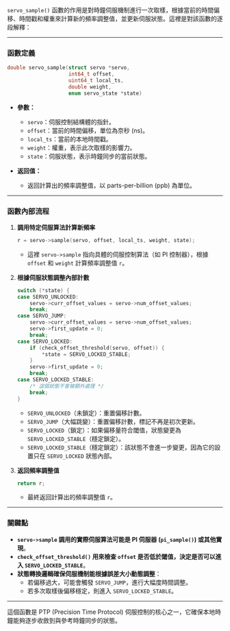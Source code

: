 `servo_sample()` 函數的作用是對時鐘伺服機制進行一次取樣，根據當前的時間偏移、時間戳和權重來計算新的頻率調整值，並更新伺服狀態。這裡是對該函數的逐段解釋：

---

### **函數定義**

```c
double servo_sample(struct servo *servo,
                    int64_t offset,
                    uint64_t local_ts,
                    double weight,
                    enum servo_state *state)
```

- **參數：**
    
    - `servo`：伺服控制結構體的指針。
    - `offset`：當前的時間偏移，單位為奈秒 (ns)。
    - `local_ts`：當前的本地時間戳。
    - `weight`：權重，表示此次取樣的影響力。
    - `state`：伺服狀態，表示時鐘同步的當前狀態。
- **返回值：**
    
    - 返回計算出的頻率調整值，以 parts-per-billion (ppb) 為單位。

---

### **函數內部流程**

1. **調用特定伺服算法計算新頻率**
    
    ```c
    r = servo->sample(servo, offset, local_ts, weight, state);
    ```
    
    - 這裡 `servo->sample` 指向具體的伺服控制算法（如 PI 控制器），根據 `offset` 和 `weight` 計算頻率調整值 `r`。
2. **根據伺服狀態調整內部計數**
    
    ```c
    switch (*state) {
    case SERVO_UNLOCKED:
        servo->curr_offset_values = servo->num_offset_values;
        break;
    case SERVO_JUMP:
        servo->curr_offset_values = servo->num_offset_values;
        servo->first_update = 0;
        break;
    case SERVO_LOCKED:
        if (check_offset_threshold(servo, offset)) {
            *state = SERVO_LOCKED_STABLE;
        }
        servo->first_update = 0;
        break;
    case SERVO_LOCKED_STABLE:
        /* 這個狀態不會被額外處理 */
        break;
    }
    ```
    
    - `SERVO_UNLOCKED`（未鎖定）：重置偏移計數。
    - `SERVO_JUMP`（大幅跳變）：重置偏移計數，標記不再是初次更新。
    - `SERVO_LOCKED`（鎖定）：如果偏移量符合閾值，狀態變更為 `SERVO_LOCKED_STABLE`（穩定鎖定）。
    - `SERVO_LOCKED_STABLE`（穩定鎖定）：該狀態不會進一步變更，因為它的設置只在 `SERVO_LOCKED` 狀態內部。
3. **返回頻率調整值**
    
    ```c
    return r;
    ```
    
    - 最終返回計算出的頻率調整值 `r`。

---

### **關鍵點**

- **`servo->sample` 調用的實際伺服算法可能是 PI 伺服器 (`pi_sample()`) 或其他實現**。
- **`check_offset_threshold()` 用來檢查 `offset` 是否低於閾值，決定是否可以進入 `SERVO_LOCKED_STABLE`**。
- **狀態轉換邏輯確保伺服機制能根據誤差大小動態調整**：
    - 若偏移過大，可能會觸發 `SERVO_JUMP`，進行大幅度時間調整。
    - 若多次取樣後偏移穩定，則進入 `SERVO_LOCKED_STABLE`。

---

這個函數是 PTP (Precision Time Protocol) 伺服控制的核心之一，它確保本地時鐘能夠逐步收斂到與參考時鐘同步的狀態。